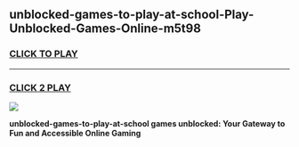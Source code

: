 
## unblocked-games-to-play-at-school-Play-Unblocked-Games-Online-m5t98
<h3>
<a href="https://premium76.site?title=unblocked-games-to-play-at-school&ref=24A">CLICK TO PLAY</a></h3>
<hr>

<h3>
<a href="https://premium76.site?title=unblocked-games-to-play-at-school&ref=24A">CLICK 2 PLAY</a>
  
</h3>

<a href="https://premium76.site?title=unblocked-games-to-play-at-school&ref=24A"><img src="https://clearcache.store/games.png"></a>


**unblocked-games-to-play-at-school games unblocked: Your Gateway to Fun and Accessible Online Gaming**
